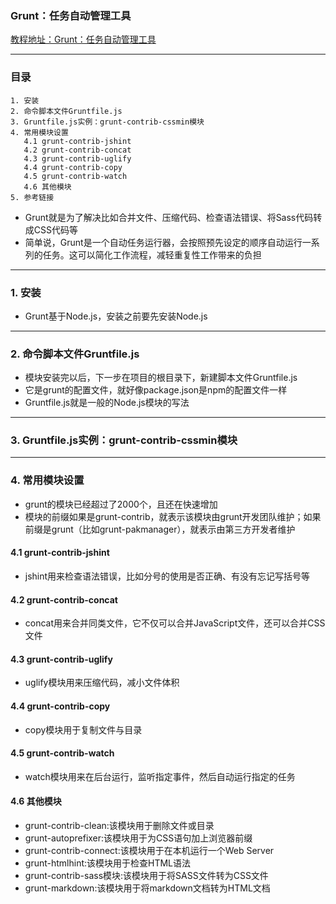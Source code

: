 ### Grunt：任务自动管理工具
[教程地址：Grunt：任务自动管理工具](http://javascript.ruanyifeng.com/tool/grunt.html)

---
### 目录
```
1. 安装
2. 命令脚本文件Gruntfile.js
3. Gruntfile.js实例：grunt-contrib-cssmin模块
4. 常用模块设置
   4.1 grunt-contrib-jshint
   4.2 grunt-contrib-concat
   4.3 grunt-contrib-uglify
   4.4 grunt-contrib-copy
   4.5 grunt-contrib-watch
   4.6 其他模块
5. 参考链接
```

- Grunt就是为了解决比如合并文件、压缩代码、检查语法错误、将Sass代码转成CSS代码等
- 简单说，Grunt是一个自动任务运行器，会按照预先设定的顺序自动运行一系列的任务。这可以简化工作流程，减轻重复性工作带来的负担

---
### 1. 安装
- Grunt基于Node.js，安装之前要先安装Node.js

---
### 2. 命令脚本文件Gruntfile.js
- 模块安装完以后，下一步在项目的根目录下，新建脚本文件Gruntfile.js
- 它是grunt的配置文件，就好像package.json是npm的配置文件一样
- Gruntfile.js就是一般的Node.js模块的写法

---
### 3. Gruntfile.js实例：grunt-contrib-cssmin模块

---
### 4. 常用模块设置
- grunt的模块已经超过了2000个，且还在快速增加
- 模块的前缀如果是grunt-contrib，就表示该模块由grunt开发团队维护；如果前缀是grunt（比如grunt-pakmanager），就表示由第三方开发者维护

#### 4.1 grunt-contrib-jshint
- jshint用来检查语法错误，比如分号的使用是否正确、有没有忘记写括号等

#### 4.2 grunt-contrib-concat
- concat用来合并同类文件，它不仅可以合并JavaScript文件，还可以合并CSS文件

#### 4.3 grunt-contrib-uglify
- uglify模块用来压缩代码，减小文件体积

#### 4.4 grunt-contrib-copy
- copy模块用于复制文件与目录

#### 4.5 grunt-contrib-watch
- watch模块用来在后台运行，监听指定事件，然后自动运行指定的任务

#### 4.6 其他模块
- grunt-contrib-clean:该模块用于删除文件或目录
- grunt-autoprefixer:该模块用于为CSS语句加上浏览器前缀
- grunt-contrib-connect:该模块用于在本机运行一个Web Server
- grunt-htmlhint:该模块用于检查HTML语法
- grunt-contrib-sass模块:该模块用于将SASS文件转为CSS文件
- grunt-markdown:该模块用于将markdown文档转为HTML文档
